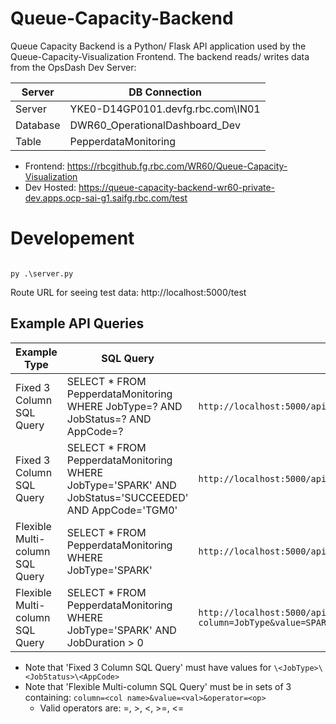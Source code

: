 # Queue-Capacity-Backend

Queue Capacity Backend is a Python/ Flask API application used by the Queue-Capacity-Visualization Frontend. The backend reads/ writes data from the OpsDash Dev Server:

| Server   | DB Connection                     |
| -------- | --------------------------------- |
| Server   | YKE0-D14GP0101.devfg.rbc.com\IN01 |
| Database | DWR60_OperationalDashboard_Dev    |
| Table    | PepperdataMonitoring              |

- Frontend: https://rbcgithub.fg.rbc.com/WR60/Queue-Capacity-Visualization
- Dev Hosted: https://queue-capacity-backend-wr60-private-dev.apps.ocp-sai-g1.saifg.rbc.com/test

# Developement

```

py .\server.py

```

Route URL for seeing test data: http://localhost:5000/test

## Example API Queries

| Example Type                    | SQL Query                                                                                              | API Route URL                                                                                                 |
| ------------------------------- | ------------------------------------------------------------------------------------------------------ | ------------------------------------------------------------------------------------------------------------- |
| Fixed 3 Column SQL Query        | SELECT \* FROM PepperdataMonitoring WHERE JobType=? AND JobStatus=? AND AppCode=?                      | `http://localhost:5000/api/query\<JobType>\<JobStatus>\<AppCode>`                                             |
| Fixed 3 Column SQL Query        | SELECT \* FROM PepperdataMonitoring WHERE JobType='SPARK' AND JobStatus='SUCCEEDED' AND AppCode='TGM0' | `http://localhost:5000/api/query/SPARK/SUCCEEDED/TGM0`                                                        |
| Flexible Multi-column SQL Query | SELECT \* FROM PepperdataMonitoring WHERE JobType='SPARK'                                              | `http://localhost:5000/api/query?column=JobType&value=SPARK&operator==`                                       |
| Flexible Multi-column SQL Query | SELECT \* FROM PepperdataMonitoring WHERE JobType='SPARK' AND JobDuration > 0                          | `http://localhost:5000/api/query?column=JobType&value=SPARK&operator==&column=JobDuration&value=0&operator=>` |

- Note that 'Fixed 3 Column SQL Query' must have values for `\<JobType>\<JobStatus>\<AppCode>`
- Note that 'Flexible Multi-column SQL Query' must be in sets of 3 containing: `column=<col name>&value=<val>&operator=<op>`
  - Valid operators are: =, >, <, >=, <=
